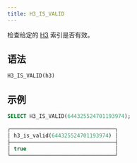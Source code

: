 ```yaml
---
title: H3_IS_VALID
---
```


检查给定的 [H3](https://eng.uber.com/h3/) 索引是否有效。

## 语法

```sql
H3_IS_VALID(h3)
```

## 示例

```sql
SELECT H3_IS_VALID(644325524701193974);

┌─────────────────────────────────┐
│ h3_is_valid(644325524701193974) │
├─────────────────────────────────┤
│ true                            │
└─────────────────────────────────┘
```